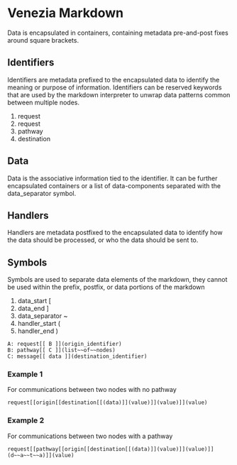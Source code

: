 # Venezia Markdown
Data is encapsulated in containers, containing metadata pre-and-post fixes around square brackets.

## Identifiers
Identifiers are metadata prefixed to the encapsulated data to identify the meaning or purpose of information. Identifiers can be reserved keywords that are used by the markdown interpreter to unwrap data patterns common between multiple nodes.

1. request
2. request
3. pathway
4. destination

## Data
Data is the associative information tied to the identifier. It can be further encapsulated containers or a list of data-components separated with the data_separator symbol. 

## Handlers
Handlers are metadata postfixed to the encapsulated data to identify how the data should be processed, or who the data should be sent to.


## Symbols
Symbols are used to separate data elements of the markdown, they cannot be used within the prefix, postfix, or data portions of the markdown

1. data_start [
2. data_end ]
3. data_separator ~
4. handler_start (
5. handler_end )

```
A: request[[ B ]](origin_identifier)
B: pathway[[ C ]](list~~of~~nodes)
C: message[[ data ]](destination_identifier)
```

### Example 1
For communications between two nodes with no pathway

```
request[[origin[[destination[[(data)]](value)]](value)]](value)
```

### Example 2
For communications between two nodes with a pathway

```
request[[pathway[[origin[[destination[[(data)]](value)]](value)]](d~~a~~t~~a)]](value)
```

